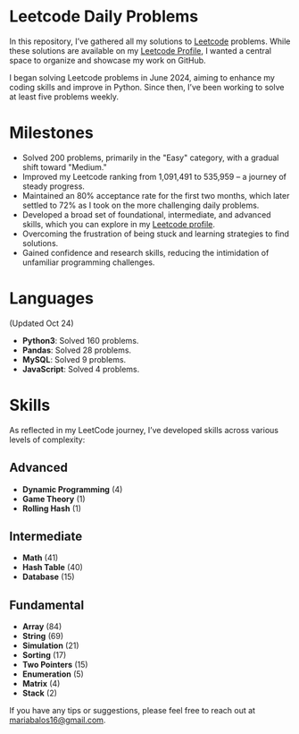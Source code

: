 # Leetcode Daily Problems

In this repository, I’ve gathered all my solutions to [Leetcode](https://leetcode.com/) problems. While these solutions are available on my [Leetcode Profile](https://leetcode.com/u/mariabalos16/), I wanted a central space to organize and showcase my work on GitHub.

I began solving Leetcode problems in June 2024, aiming to enhance my coding skills and improve in Python. Since then, I’ve been working to solve at least five problems weekly.

# Milestones
- Solved 200 problems, primarily in the "Easy" category, with a gradual shift toward "Medium."
- Improved my Leetcode ranking from 1,091,491 to 535,959 – a journey of steady progress.
- Maintained an 80% acceptance rate for the first two months, which later settled to 72% as I took on the more challenging daily problems.
- Developed a broad set of foundational, intermediate, and advanced skills, which you can explore in my [Leetcode profile](https://lnkd.in/eJyWMSrY).
- Overcoming the frustration of being stuck and learning strategies to find solutions.
- Gained confidence and research skills, reducing the intimidation of unfamiliar programming challenges.

# Languages
(Updated Oct 24)

- **Python3**: Solved 160  problems.
- **Pandas**: Solved 28  problems.
- **MySQL**: Solved 9  problems.
- **JavaScript**: Solved 4  problems.

# Skills
As reflected in my LeetCode journey, I’ve developed skills across various levels of complexity:
## Advanced
- **Dynamic Programming** (4)
- **Game Theory** (1)
- **Rolling Hash** (1)

## Intermediate
- **Math** (41)
- **Hash Table** (40)
- **Database** (15)

## Fundamental
- **Array** (84)
- **String** (69)
- **Simulation** (21)
- **Sorting** (17)
- **Two Pointers** (15)
- **Enumeration** (5)
- **Matrix** (4)
- **Stack** (2)

If you have any tips or suggestions, please feel free to reach out at mariabalos16@gmail.com.
